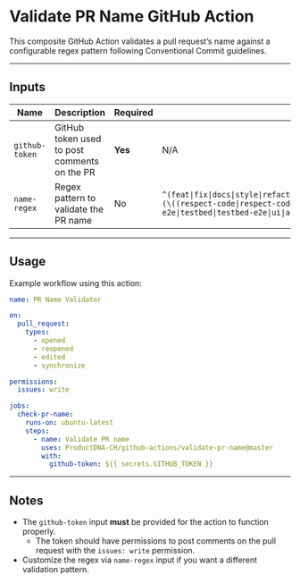 # Validate PR Name GitHub Action

This composite GitHub Action validates a pull request’s name against a configurable regex pattern following Conventional Commit guidelines.

---

## Inputs

| Name          | Description                                  | Required | Default                                                                                                                       |
|---------------|----------------------------------------------|----------|-------------------------------------------------------------------------------------------------------------------------------|
| `github-token` | GitHub token used to post comments on the PR | **Yes**  | N/A                                                                                                                           |
| `name-regex`   | Regex pattern to validate the PR name        | No       | `^(feat\|fix\|docs\|style\|refactor\|perf\|test\|build\|ci\|chore\|revert)(\((respect-code\|respect-code-e2e\|respect-saas\|respect-saas-e2e\|testbed\|testbed-e2e\|ui\|api\|core)\))?!?: .+$` |

---

## Usage

Example workflow using this action:

```yaml
name: PR Name Validator

on:
  pull_request:
    types:
      - opened
      - reopened
      - edited
      - synchronize

permissions:
  issues: write

jobs:
  check-pr-name:
    runs-on: ubuntu-latest
    steps:
      - name: Validate PR name
        uses: ProductDNA-CH/github-actions/validate-pr-name@master
        with:
          github-token: ${{ secrets.GITHUB_TOKEN }}
```

---

## Notes

- The `github-token` input **must** be provided for the action to function properly.
  - The token should have permissions to post comments on the pull request with the `issues: write` permission.
- Customize the regex via `name-regex` input if you want a different validation pattern.

